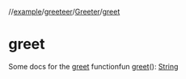 //[example](../../index.md)/[greeteer](../index.md)/[Greeter](index.md)/[greet](greet.md)



# greet  
Some docs for the [greet](greet.md) functionfun [greet](greet.md)(): [String](https://kotlinlang.org/api/latest/jvm/stdlib/kotlin/-string/index.html)
